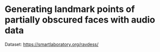 # Generating landmark points of partially obscured faces with audio data

Dataset: https://smartlaboratory.org/ravdess/
